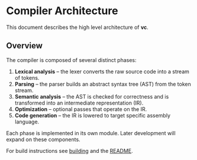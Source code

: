 # Compiler Architecture

This document describes the high level architecture of **vc**.

## Overview

The compiler is composed of several distinct phases:

1. **Lexical analysis** – the lexer converts the raw source code into a
   stream of tokens.
2. **Parsing** – the parser builds an abstract syntax tree (AST) from the
   token stream.
3. **Semantic analysis** – the AST is checked for correctness and is
   transformed into an intermediate representation (IR).
4. **Optimization** – optional passes that operate on the IR.
5. **Code generation** – the IR is lowered to target specific assembly
   language.

Each phase is implemented in its own module. Later development will
expand on these components.

For build instructions see [building](building.md) and the [README](../README.md).
